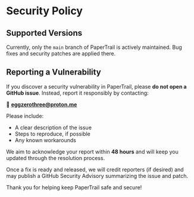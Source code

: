 # Security Policy

## Supported Versions

Currently, only the `main` branch of PaperTrail is actively maintained. Bug fixes and security patches are applied there.

## Reporting a Vulnerability

If you discover a security vulnerability in PaperTrail, please **do not open a GitHub issue**. Instead, report it responsibly by contacting:

📧 **eggzerothree@proton.me**

Please include:

- A clear description of the issue
- Steps to reproduce, if possible
- Any known workarounds

We aim to acknowledge your report within **48 hours** and will keep you updated through the resolution process.

Once a fix is ready and released, we will credit reporters (if desired) and may publish a GitHub Security Advisory summarizing the issue and patch.

Thank you for helping keep PaperTrail safe and secure!
